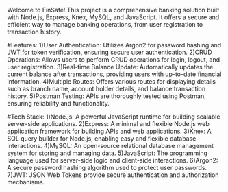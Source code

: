 Welcome to FinSafe! This project is a comprehensive banking solution built with Node.js, Express, Knex, MySQL, and JavaScript. It offers a secure and efficient way to manage banking operations, from user registration to transaction history.

#Features:
1)User Authentication: Utilizes Argon2 for password hashing and JWT for token verification, ensuring secure user authentication.
2)CRUD Operations: Allows users to perform CRUD operations for login, logout, and user registration.
3)Real-time Balance Update: Automatically updates the current balance after transactions, providing users with up-to-date financial information.
4)Multiple Routes: Offers various routes for displaying details such as branch name, account holder details, and balance transaction history.
5)Postman Testing: APIs are thoroughly tested using Postman, ensuring reliability and functionality.

#Tech Stack:
1)Node.js: A powerful JavaScript runtime for building scalable server-side applications.
2)Express: A minimal and flexible Node.js web application framework for building APIs and web applications.
3)Knex: A SQL query builder for Node.js, enabling easy and flexible database interactions.
4)MySQL: An open-source relational database management system for storing and managing data.
5)JavaScript: The programming language used for server-side logic and client-side interactions.
6)Argon2: A secure password hashing algorithm used to protect user passwords.
7)JWT: JSON Web Tokens provide secure authentication and authorization mechanisms.
